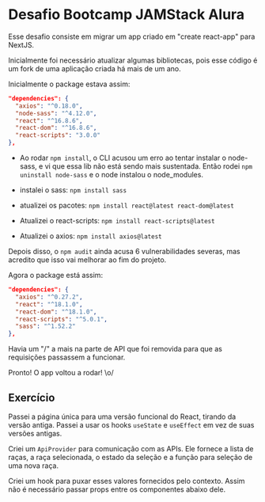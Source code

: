 # Desafio Bootcamp JAMStack Alura

Esse desafio consiste em migrar um app criado em "create react-app" para NextJS.

Inicialmente foi necessário atualizar algumas bibliotecas, pois esse código é um fork de uma aplicação criada há mais de um ano.

Inicialmente o package estava assim:

```json
"dependencies": {
  "axios": "^0.18.0",
  "node-sass": "^4.12.0",
  "react": "^16.8.6",
  "react-dom": "^16.8.6",
  "react-scripts": "3.0.0"
},
```

- Ao rodar `npm install`, o CLI acusou um erro ao tentar instalar o node-sass, e vi que essa lib não está sendo mais sustentada. Então rodei `npm uninstall node-sass` e o node instalou o node_modules.

- instalei o sass: `npm install sass`

- atualizei os pacotes: `npm install react@latest react-dom@latest`

- Atualizei o react-scripts: `npm install react-scripts@latest`

- Atualizei o axios: `npm install axios@latest`

Depois disso, o `npm audit` ainda acusa 6 vulnerabilidades severas, mas acredito que isso vai melhorar ao fim do projeto.

Agora o package está assim:

```json
"dependencies": {
  "axios": "^0.27.2",
  "react": "^18.1.0",
  "react-dom": "^18.1.0",
  "react-scripts": "^5.0.1",
  "sass": "^1.52.2"
},
```

Havia um "/" a mais na parte de API que foi removida para que as requisições passassem a funcionar.

Pronto! O app voltou a rodar! \o/

## Exercício

Passei a página única para uma versão funcional do React, tirando da versão antiga. Passei a usar os hooks `useState` e `useEffect` em vez de suas versões antigas.

Criei um `ApiProvider` para comunicação com as APIs. Ele fornece a lista de raças, a raça selecionada, o estado da seleção e a função para seleção de uma nova raça.

Criei um hook para puxar esses valores fornecidos pelo contexto. Assim não é necessário passar props entre os componentes abaixo dele.
